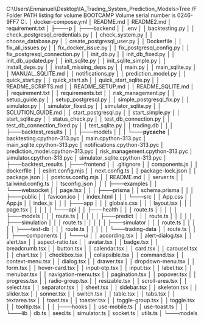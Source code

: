 
C:\Users\Enmanuel\Desktop\IA_Trading_System_Prediction_Models>Tree /F
Folder PATH listing for volume BOOTCAMP
Volume serial number is 0246-9FF7
C:.
│   docker-compose.yml
│   README.md
│   README2.md
│   requirement.txt
│
├───-p
│
├───backend
│   │   .env
│   │   backtesting.py
│   │   check_postgresql_credentials.py
│   │   check_system.py
│   │   choose_database.py
│   │   create_postgresql_user.py
│   │   Dockerfile
│   │   fix_all_issues.py
│   │   fix_docker_issue.py
│   │   fix_postgresql_config.py
│   │   fix_postgresql_connection.py
│   │   init_db.py
│   │   init_db_fixed.py
│   │   init_db_updated.py
│   │   init_sqlite.py
│   │   init_sqlite_simple.py
│   │   install_deps.py
│   │   install_missing_deps.py
│   │   main.py
│   │   main_sqlite.py
│   │   MANUAL_SQLITE.md
│   │   notifications.py
│   │   prediction_model.py
│   │   quick_start.py
│   │   quick_start.sh
│   │   quick_start_sqlite.py
│   │   README_SCRIPTS.md
│   │   README_SETUP.md
│   │   README_SQLITE.md
│   │   requirement.txt
│   │   requirements.txt
│   │   risk_management.py
│   │   setup_guide.py
│   │   setup_postgresql.py
│   │   simple_postgresql_fix.py
│   │   simulator.py
│   │   simulator_fixed.py
│   │   simulator_sqlite.py
│   │   SOLUTION_GUIDE.md
│   │   start_postgresql.py
│   │   start_simple.py
│   │   start_sqlite.py
│   │   status_check.py
│   │   test_db_connection.py
│   │   test_db_connection_fixed.py
│   │   test_sqlite.py
│   │   trading.db
│   │
│   ├───backtest_results
│   │
│   ├───models
│   │
│   └───__pycache__
│           backtesting.cpython-313.pyc
│           main.cpython-313.pyc
│           main_sqlite.cpython-313.pyc
│           notifications.cpython-313.pyc
│           prediction_model.cpython-313.pyc
│           risk_management.cpython-313.pyc
│           simulator.cpython-313.pyc
│           simulator_sqlite.cpython-313.pyc
│
├───backtest_results
│
├───frontend
│   │   .gitignore
│   │   components.js
│   │   dockerfile
│   │   eslint.config.mjs
│   │   next.config.ts
│   │   package-lock.json
│   │   package.json
│   │   postcss.config.mjs
│   │   README.md
│   │   server.ts
│   │   tailwind.config.ts
│   │   tsconfig.json
│   │
│   ├───examples
│   │   └───websocket
│   │           page.tsx
│   │
│   ├───prisma
│   │       schema.prisma
│   │
│   ├───public
│   │       favicon.ico
│   │       index.html
│   │
│   └───src
│       │   App.css
│       │   App.js
│       │   index.js
│       │
│       ├───app
│       │   │   globals.css
│       │   │   layout.tsx
│       │   │   page.tsx
│       │   │
│       │   └───api
│       │       ├───health
│       │       │       route.ts
│       │       │
│       │       ├───models
│       │       │       route.ts
│       │       │
│       │       ├───predict
│       │       │       route.ts
│       │       │
│       │       ├───simulation
│       │       │       route.ts
│       │       │
│       │       ├───simulator
│       │       │       route.ts
│       │       │
│       │       ├───test-db
│       │       │       route.ts
│       │       │
│       │       └───trading-data
│       │               route.ts
│       │
│       ├───components
│       │   └───ui
│       │           according.tsx
│       │           alert-dialog.tsx
│       │           alert.tsx
│       │           aspect-ratio.tsx
│       │           avatar.tsx
│       │           badge.tsx
│       │           breadcrumb.tsx
│       │           button.tsx
│       │           calendar.tsx
│       │           card.tsx
│       │           carousel.tsx
│       │           chart.tsx
│       │           checkbox.tsx
│       │           collapsible.tsx
│       │           command.tsx
│       │           context-menu.tsx
│       │           dialog.tsx
│       │           drawer.tsx
│       │           dropdown-menu.tsx
│       │           form.tsx
│       │           hover-card.tsx
│       │           input-otp.tsx
│       │           input.tsx
│       │           label.tsx
│       │           menubar.tsx
│       │           navigation-menu.tsx
│       │           pagination.tsx
│       │           popover.tsx
│       │           progress.tsx
│       │           radio-group.tsx
│       │           resizable.tsx
│       │           scroll-area.tsx
│       │           select.tsx
│       │           separator.tsx
│       │           sheet.tsx
│       │           sidebar.tsx
│       │           skeleton.tsx
│       │           slider.tsx
│       │           sonner.tsx
│       │           switch.tsx
│       │           table.tsx
│       │           tabs.tsx
│       │           textarea.tsx
│       │           toast.tsx
│       │           toaster.tsx
│       │           toggle-group.tsx
│       │           toggle.tsx
│       │           tooltip.tsx
│       │
│       ├───hooks
│       │       use-mobile.ts
│       │       use-toast.ts
│       │
│       └───lib
│               db.ts
│               seed.ts
│               simulator.ts
│               socket.ts
│               utils.ts
│
└───models